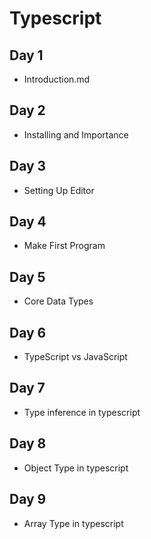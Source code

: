 # Typescript

## Day 1

- Introduction.md

## Day 2

- Installing and Importance

## Day 3

- Setting Up Editor

## Day 4

- Make First Program

## Day 5

- Core Data Types

## Day 6

- TypeScript vs JavaScript

## Day 7

- Type inference in typescript

## Day 8

- Object Type in typescript

## Day 9

- Array Type in typescript
